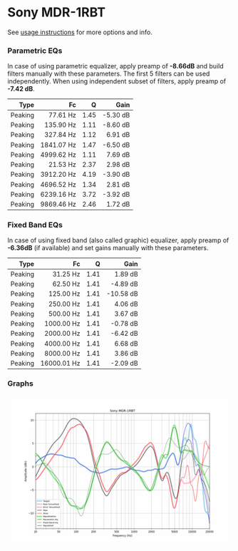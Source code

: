 # Sony MDR-1RBT
See [usage instructions](https://github.com/jaakkopasanen/AutoEq#usage) for more options and info.

### Parametric EQs
In case of using parametric equalizer, apply preamp of **-8.66dB** and build filters manually
with these parameters. The first 5 filters can be used independently.
When using independent subset of filters, apply preamp of **-7.42 dB**.

| Type    | Fc         |    Q | Gain     |
|--------:|-----------:|-----:|---------:|
| Peaking | 77.61 Hz   | 1.45 | -5.30 dB |
| Peaking | 135.90 Hz  | 1.11 | -8.60 dB |
| Peaking | 327.84 Hz  | 1.12 | 6.91 dB  |
| Peaking | 1841.07 Hz | 1.47 | -6.50 dB |
| Peaking | 4999.62 Hz | 1.11 | 7.69 dB  |
| Peaking | 21.53 Hz   | 2.37 | 2.98 dB  |
| Peaking | 3912.20 Hz | 4.19 | -3.90 dB |
| Peaking | 4696.52 Hz | 1.34 | 2.81 dB  |
| Peaking | 6239.16 Hz | 3.72 | -3.92 dB |
| Peaking | 9869.46 Hz | 2.46 | 1.72 dB  |

### Fixed Band EQs
In case of using fixed band (also called graphic) equalizer, apply preamp of **-6.36dB**
(if available) and set gains manually with these parameters.

| Type    | Fc          |    Q | Gain      |
|--------:|------------:|-----:|----------:|
| Peaking | 31.25 Hz    | 1.41 | 1.89 dB   |
| Peaking | 62.50 Hz    | 1.41 | -4.89 dB  |
| Peaking | 125.00 Hz   | 1.41 | -10.58 dB |
| Peaking | 250.00 Hz   | 1.41 | 4.06 dB   |
| Peaking | 500.00 Hz   | 1.41 | 3.67 dB   |
| Peaking | 1000.00 Hz  | 1.41 | -0.78 dB  |
| Peaking | 2000.00 Hz  | 1.41 | -6.42 dB  |
| Peaking | 4000.00 Hz  | 1.41 | 6.68 dB   |
| Peaking | 8000.00 Hz  | 1.41 | 3.86 dB   |
| Peaking | 16000.01 Hz | 1.41 | -2.09 dB  |

### Graphs
![](./Sony%20MDR-1RBT.png)